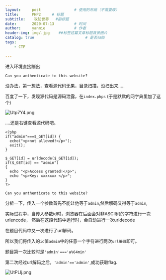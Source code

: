 ```yaml
---
layout:     post               # 使用的布局（不需要改）
title:      PHP2     # 标题 
subtitle:    攻防世界   #副标题
date:       2020-07-13         # 时间
author:     yanmie             # 作者
header-img: img/.jpg    ##标签这篇文章标题背景图片
catalog: true                       # 是否归档
tags:                               
    - CTF
  
---
```



进入环境直接蹦出

	Can you anthenticate to this website? 

没办法，第一想法，查看源代码无果，目录扫描，没扫出来.....

百度了一下，发现源代码是源码泄露，在`index.phps`
(于是默默的网字典里加了这个)

![Utp7Y4.png](https://s1.ax1x.com/2020/07/13/Utp7Y4.png)

....还是右键查看源代码吧。

```
<?php
if("admin"===$_GET[id]) {
  echo("<p>not allowed!</p>");
  exit();
}

$_GET[id] = urldecode($_GET[id]);
if($_GET[id] == "admin")
{
  echo "<p>Access granted!</p>";
  echo "<p>Key: xxxxxxx </p>";
}
?>

Can you anthenticate to this website?
```

分析一下，传入一个参数首先不能让他等于`admin`,然后解码又得等于`admin`,

实际过程中，当传入参数id时，浏览器在后面会对非ASCII码的字符进行一次urlencode，
然后在这段代码中运行时，会自动进行一次urldecode

在题目代码中又一次进行了url解码。

所以我们将传入的`id`值`admin`中的任意一个字符进行两次`url编码`即可。

题目第一次比较时是`'admin'==='a%64min'`

第二次经过url解码之后，`'admin'=='admin'`,成功获取flag.

![UtPLlj.png](https://s1.ax1x.com/2020/07/13/UtPLlj.png)
